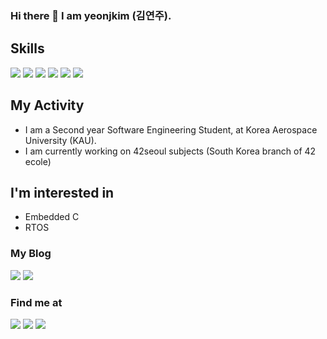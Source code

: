 ### Hi there 👋  I am yeonjkim (김연주).

## Skills
<a><img src="https://img.shields.io/badge/C-A8B9CC?style=flat-square&logo=C&logoColor=black"/></a>
<a><img src="https://img.shields.io/badge/C++-blue?style=flat-square&logo=cplusplus&logoColor=white"/></a>
<a><img src="https://img.shields.io/badge/Python-FFE873?style=flat-square&logo=Python&logoColor=306998"/></a>
<a><img src="https://img.shields.io/badge/VMBox-white?style=flat-square&logo=virtualbox&logoColor=black"/></a>
<a><img src="https://img.shields.io/badge/debian-white?style=flat-square&logo=debian&logoColor=d70a53"/></a>
<a><img src="https://img.shields.io/badge/RTOS-5dc863ff?style=flat-square&logo=&logoColor="/></a>
## My Activity
* I am a Second year Software Engineering Student, at Korea Aerospace University (KAU).
* I am currently working on 42seoul subjects (South Korea branch of 42 ecole)

## I'm interested in
* Embedded C
* RTOS

### My Blog
<a href="https://recondite-pelican-09b.notion.site/INTRODUCTION-fbfc1fa045cf4be59a4b310d4c05b1b5" target="_blank"><img src="https://img.shields.io/badge/Blog-000000?style=flag-square&logo=notion&logoColor=white"/></a>
<a href="https://velog.io/@yeunjoo121" target="_blank"><img src="https://img.shields.io/badge/Velog-20c997?style=flag-square&logo=velog&logoColor=white"/></a>

### Find me at  
<a href="https://profile.intra.42.fr/users/yeonjkim" target="_blank"><img src="https://img.shields.io/badge/42Seoul-000000?style=flat-square&logo=42&logoColor=white"/></a>
<a><img src="https://img.shields.io/badge/42.4.yeonjkim@gmail.com-EA4335?style=flat-square&logo=gmail&logoColor=white"/></a>
<a><img src="https://img.shields.io/badge/yeunjoo121@naver.com-03C75A?style=flat-square&logo=Naver&logoColor=white"/></a>
<br></br>
